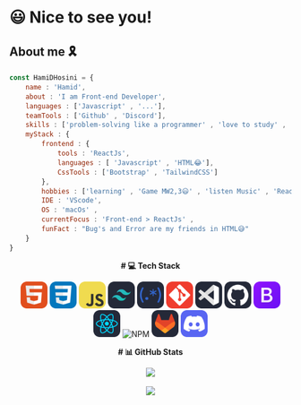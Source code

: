 # 😃 Nice to see you!

## About me 🎗
```javascript 
const HamiDHosini = {
    name : 'Hamid',
    about : 'I am Front-end Developer',
    languages : ['Javascript' , '...'],
    teamTools : ['Github' , 'Discord'],
    skills : ['problem-solving like a programmer' , 'love to study' , 'and listener'],
    myStack : {
        frontend : {
            tools : 'ReactJs',
            languages : [ 'Javascript' , 'HTML😂'],
            CssTools : ['Bootstrap' , 'TailwindCSS']
        },
        hobbies : ['learning' , 'Game MW2,3😃' , 'listen Music' , 'Read book' , 'Football'],
        IDE : 'VScode',
        OS : 'macOs' ,
        currentFocus : 'Front-end > ReactJs' ,
        funFact : "Bug's and Error are my friends in HTML😅"
    }
}
```
<p align="center">
    <b> # 💻 Tech Stack</b>
</p>

<p align="center">
    <img src="https://github.com/tandpfun/skill-icons/blob/main/icons/HTML.svg" width="48" title="HTML">
    <img src="https://github.com/tandpfun/skill-icons/blob/main/icons/CSS.svg" width="48" title="CSS">
    <img src="https://github.com/tandpfun/skill-icons/blob/main/icons/JavaScript.svg" width="48" title="Javascript">
    <img src="https://github.com/tandpfun/skill-icons/blob/main/icons/TailwindCSS-Dark.svg" width="48" title="TailWindCss">
    <img src="https://github.com/tandpfun/skill-icons/blob/main/icons/Regex-Dark.svg" width="48" title="Regex">
    <img src="https://github.com/tandpfun/skill-icons/blob/main/icons/Git.svg" width="48" title="Git">
    <img src="https://github.com/tandpfun/skill-icons/blob/main/icons/VSCode-Dark.svg" width="48" title="Vscode">
    <img src="https://github.com/tandpfun/skill-icons/blob/main/icons/Github-Dark.svg" width="48" title="Github">
    <img src="https://github.com/tandpfun/skill-icons/blob/main/icons/Bootstrap.svg" width="48" title="Bootstrap">
    <img src="https://github.com/tandpfun/skill-icons/blob/main/icons/React-Dark.svg" width="48" title="React">
    <img src="https://github.com/tandpfun/skill-icons/blob/main/icons/Npm-Dark.svg" width="48" title="NPM">
    <img src="https://github.com/tandpfun/skill-icons/blob/main/icons/GitLab-Dark.svg" width="48" title="Gitlab">
    <img src="https://github.com/tandpfun/skill-icons/blob/main/icons/Discord.svg" width="48" title="Discord">
</p>

<p align="center">
    <b> # 📊 GitHub Stats</b>
</p>

<p align="center">
    <img src="https://github-readme-streak-stats.herokuapp.com/?user=HamiDHosini&theme=dark&hide_border=true" />
</p>

<p align="center">
    <img src="https://github-readme-stats.vercel.app/api/top-langs/?username=HamiDHosini&theme=dark&hide_border=true&include_all_commits=false&count_private=false&layout=compact" />
</p>
